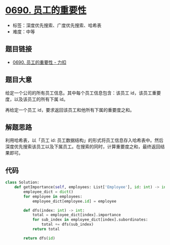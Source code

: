 # [0690. 员工的重要性](https://leetcode.cn/problems/employee-importance/)

- 标签：深度优先搜索、广度优先搜索、哈希表
- 难度：中等

## 题目链接

- [0690. 员工的重要性 - 力扣](https://leetcode.cn/problems/employee-importance/)

## 题目大意

给定一个公司的所有员工信息。其中每个员工信息包含：该员工 id，该员工重要度，以及该员工的所有下属 id。

再给定一个员工 id，要求返回该员工和他所有下属的重要度之和。

## 解题思路

利用哈希表，以「员工 id: 员工数据结构」的形式将员工信息存入哈希表中。然后深度优先搜索该员工以及下属员工。在搜索的同时，计算重要度之和，最终返回结果即可。

## 代码

```python
class Solution:
    def getImportance(self, employees: List['Employee'], id: int) -> int:
        employee_dict = dict()
        for employee in employees:
            employee_dict[employee.id] = employee

        def dfs(index: int) -> int:
            total = employee_dict[index].importance
            for sub_index in employee_dict[index].subordinates:
                total += dfs(sub_index)
            return total

        return dfs(id)
```

